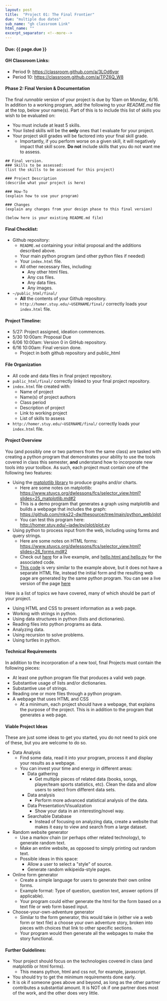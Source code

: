 ```yaml
---
layout: post
title:  "Project 01: The Final Frontier"
due: "multiple due dates"
sub_name: "gh classroom Link"
html_name: ""
excerpt_separator: <!--more-->
---
```


#### Due: {{ page.due }}
#### GH Classroom Links:
* Period 9: <https://classroom.github.com/a/3LOd6vqr>
* Period 10: <https://classroom.github.com/a/TPZ6Q_W8>

#### Phase 2: Final Version & Documentation
The final _runnable_ version of your project is due by 10am on Monday, 6/16. In addition to a working program, add the following to your _README.md_ file at the top, below your name(s). Part of this is to include this list of skills you wish to be evaluated on:
- You must include at least 5 skills.
- Your listed skills will be the __only__ ones that I evaluate for your project.
- Your project skill grades will be factored into your final skill grade.
  - Importantly, if you perform worse on a given skill, it will negatively impact that skill score. __Do not__ include skills that you do not want me to assess.

```
## Final version.
### Skills to be assessed:
(list the skills to be assessed for this project)

### Project Description
(describe what your project is here)

### How-To
(explain how to use your program)

### Changes
(explain any changes from your design phase to this final version)

(below here is your existing README.md file)

```

#### Final Checklist:
- Github repository:
  - `README.md` containing your initial proposal and the additions described above.
  - Your main python program (and other python files if needed)
  - Your `index.html` file.
  - All other necessary files, including:
    - Any other html files.
    - Any css files.
    - Any data files.
    - Any images.
- `~/public_html/final/`
  - __All__ the contents of your Github repository.
  - `http://homer.stuy.edu/~USERNAME/final/` correctly loads your `index.html` file.


#### Project Timeline:
- 5/27: Project assigned, ideation commences.
- 5/30 10:00am: Proposal Due
- 6/06 10:00am: Version 0 in GitHub repository.
- 6/16 10:00am: Final version done.
  - Project in both github repository and public_html

#### File Organization
- All code and data files in final project repository.
- `public_html/final/` correctly linked to your final project repository.
- `index.html` file created with:
  - Name of project
  - Name(s) of project authors
  - Class period
  - Description of project
  - Link to working project
  - List of skills to assess
- `http://homer.stuy.edu/~USERNAME/final/` correctly loads your `index.html` file.

<!--
#### Publishing Instructions:
We are going to clone our projects inside our `public_html` directories on the school computers (but not on github), into a directory called `final`. Normally, putting a repository inside another repository can be complicated, but we are going to tell git to ignore the `final` repository while only inside `public_html`. Once done, we do all our final project work inside the `final` directory, including git commits, pulls and pushes. Your project should be accessible via: `http://homer.stuy.edu/~USERNAME/final/`

1. Open a new terminal window.
2. Change into your public_html directory
  - `~$ cd public_html`
3. Clone your final project repository into your public_html directory. Name the cloned directory __final__.
  - `~public_html$ git clone YOUR_SSH_REPO_LINK final`
  - Now `final` will be a directory inside `public_html`
4. Make sure that git does not consider `final` to be part of `public_html`
   - `~public_html$ cat >> .gitignore`: then hit enter
   - `final`: then hit enter, followed by control-d
   - This will create (or append to) a file called `.gitignore`, which tells git to ignore any file(s) in that list. We then put `final` in `.gitignore`.
5. Add `.gitignore` to your public_html, then commit and push:
   - First, make sure `public_html` is current: `public_html$ git pull`
     - If any errors appear, fix those before moving on.
   - Then, add `.gitignore`: `public_html$ git add .gitignore`
   - Then, commit: `public_html$ git commit -am "+gitignore"`
   - Then, push: `public_html$ git push` -->


#### Project Overview
You (and possibly one or two partners from the same class) are tasked with creating a python program that demonstrates your ability to use the tools covered in class this semester, __and__ understand how to incorporate new tools into your toolbox. As such, each project must contain one of the following two features:
* Using the [matplotlib library](https://matplotlib.org/stable/) to produce graphs and/or charts.
  - Here are some notes on matplotlib: <https://www.stuycs.org/dwlessons/fcs/selector_view.html?slides=25_matplotlib.md#2>
  - This is a demo program that generates a graph using matplotlib and builds a webpage that includes the graph: <https://github.com/mks22-dw/thesource/tree/main/python_web/plot>
  - You can test this program here: <http://homer.stuy.edu/~jadw/py/plot/plot.py>
* Using python to process input from the web, including using forms and query strings.
  - Here are some notes on HTML forms: <https://www.stuycs.org/dwlessons/fcs/selector_view.html?slides=26_forms.md#2>
  - Check out [here](http://homer.stuy.edu/~jadw/py/hello.html) for a live example, and [hello.html and hello.py](https://github.com/mks22-dw/thesource/tree/main/python_web) for the associated code.
  - [This code](https://github.com/mks22-dw/thesource/blob/main/python_web/dynaform.py) is very similar to the example above, but it does not have a separate HTML file, instead the initial form and the resulting web page are generated by the same python program. You can see a live version of the page [here](http://homer.stuy.edu/~jadw/py/dynaform.py)

Here is a list of topics we have covered, many of which should be part of your project.
* Using HTML and CSS to present information as a web page.
* Working with strings in python.
* Using data structures in python (lists and dictionaries).
* Reading files into python programs as data.
* Analyzing data.
* Using recursion to solve problems.
* Using turtles in python.

#### Technical Requirements
In addition to the incorporation of a new tool, final Projects must contain the following pieces:
* At least one python program file that produces a valid web page.
* Substantive usage of lists and/or dictionaries.
* Substantive use of strings.
* Reading one or more files through a python program.
* A webpage that uses HTML and CSS
  - At a minimum, each project should have a webpage, that explains the purpose of the project. This is in addition to the program that generates a web page.

#### Viable Project Ideas
These are just some ideas to get you started, you do not need to pick one of these, but you are welcome to do so.
* Data Analysis
  * Find some data, read it into your program, process it and display your results as a webpage.
  * You can invest your time and energy in different areas:
    * Data gathering
      * Get multiple pieces of related data (books, songs, player/team sports statistics, etc). Clean the data and allow users to select from different data sets.
    * Data analysis
      * Perform more advanced statistical analysis of the data.
    * Data Presentation/Visualization
      * Show your data in an interesting/novel way.
    * Searchable Database
      * Instead of focusing on analyzing data, create a website that makes it easy to view and search from a large dataset.
* Random website generator
  - Use a markov chain (or perhaps other related technology), to generate random text.
  - Make an entire website, as opposed to simply printing out random text.
  - Possible ideas in this space:
    - Allow a user to select a "style" of source.
    - Generate random wikipeida-style pages.
* Online form generator
  * Create a simple language for users to generate their own online forms.
  * Example format: Type of question, question text, answer options (if applicable).
  * Your program could either generate the html for the form based on a text file or web form based input.
* Choose-your-own-adventure generator
  * Similar to the form generator, this would take in (either vie a web form or text file) a choose your own adventure story, broken into pieces with choices that link to other specific sections.
  * Your program would then generate all the webpages to make the story functional.

#### Further Guidelines:
* Your project should focus on the technologies covered in class (and matplotlib or html forms).
  - This means python, html and css not, for example, javascript.
* You should try to get the minimum requirements done early.
* It is ok if someone goes above and beyond, as long as the other partner contributes a substantial amount. It is NOT ok if one partner does most of the work, and the other does very little.
